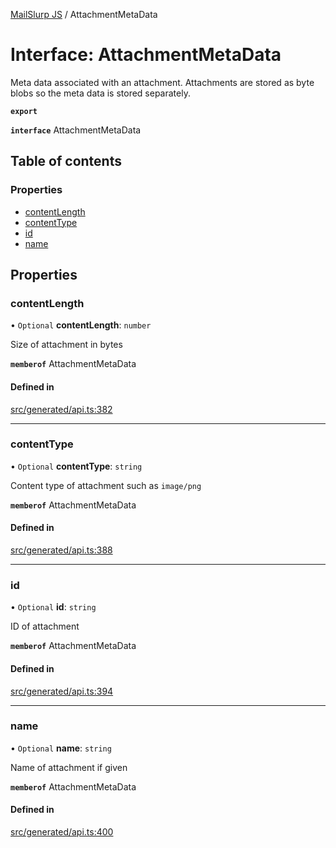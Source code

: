 [MailSlurp JS](../README.md) / AttachmentMetaData

# Interface: AttachmentMetaData

Meta data associated with an attachment. Attachments are stored as byte blobs so the meta data is stored separately.

**`export`**

**`interface`** AttachmentMetaData

## Table of contents

### Properties

- [contentLength](AttachmentMetaData.md#contentlength)
- [contentType](AttachmentMetaData.md#contenttype)
- [id](AttachmentMetaData.md#id)
- [name](AttachmentMetaData.md#name)

## Properties

### contentLength

• `Optional` **contentLength**: `number`

Size of attachment in bytes

**`memberof`** AttachmentMetaData

#### Defined in

[src/generated/api.ts:382](https://github.com/mailslurp/mailslurp-client/blob/6bcf839/src/generated/api.ts#L382)

___

### contentType

• `Optional` **contentType**: `string`

Content type of attachment such as `image/png`

**`memberof`** AttachmentMetaData

#### Defined in

[src/generated/api.ts:388](https://github.com/mailslurp/mailslurp-client/blob/6bcf839/src/generated/api.ts#L388)

___

### id

• `Optional` **id**: `string`

ID of attachment

**`memberof`** AttachmentMetaData

#### Defined in

[src/generated/api.ts:394](https://github.com/mailslurp/mailslurp-client/blob/6bcf839/src/generated/api.ts#L394)

___

### name

• `Optional` **name**: `string`

Name of attachment if given

**`memberof`** AttachmentMetaData

#### Defined in

[src/generated/api.ts:400](https://github.com/mailslurp/mailslurp-client/blob/6bcf839/src/generated/api.ts#L400)
